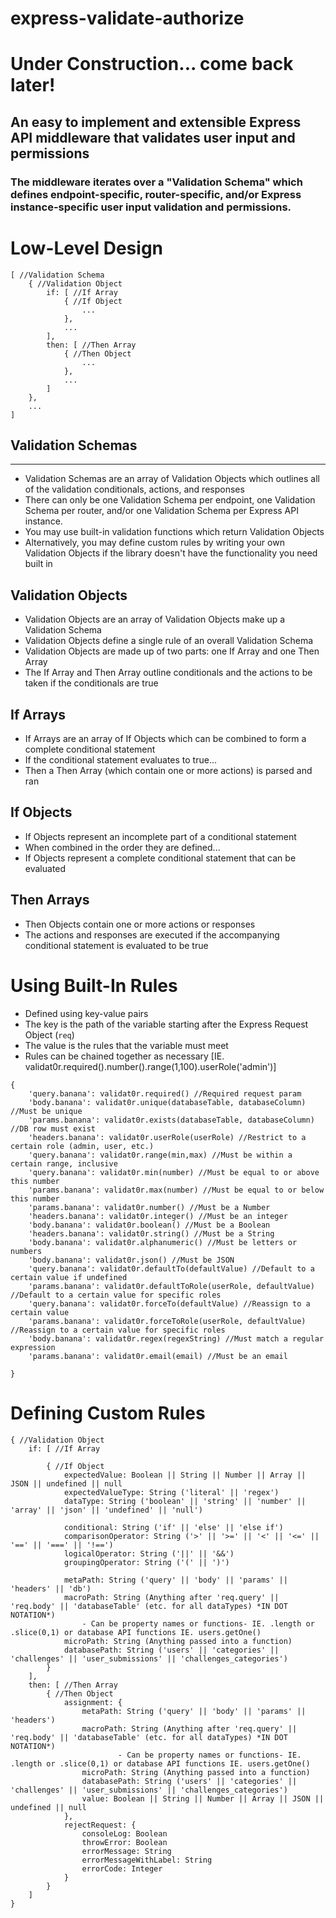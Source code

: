 # express-validate-authorize
# **Under Construction... come back later!**

## An easy to implement and extensible Express API middleware that validates user input and permissions

### The middleware iterates over a "Validation Schema" which defines endpoint-specific, router-specific, and/or Express instance-specific user input validation and permissions.

# Low-Level Design
```
[ //Validation Schema
    { //Validation Object
        if: [ //If Array
            { //If Object
                ...
            },
            ...
        ],
        then: [ //Then Array
            { //Then Object
                ...
            },
            ...
        ]
    },
    ...
]
```

## Validation Schemas
---
 - Validation Schemas are an array of Validation Objects which outlines all of the validation conditionals, actions, and responses
 - There can only be one Validation Schema per endpoint, one Validation Schema per router, and/or one Validation Schema per Express API instance.
 - You may use built-in validation functions which return Validation Objects
 - Alternatively, you may define custom rules by writing your own Validation Objects if the library doesn't have the functionality you need built in

## Validation Objects
 - Validation Objects are an array of Validation Objects make up a Validation Schema
 - Validation Objects define a single rule of an overall Validation Schema
 - Validation Objects are made up of two parts: one If Array and one Then Array
 - The If Array and Then Array outline conditionals and the actions to be taken if the conditionals are true

## If Arrays
 - If Arrays are an array of If Objects which can be combined to form a complete conditional statement
 - If the conditional statement evaluates to true...
 - Then a Then Array (which contain one or more actions) is parsed and ran

## If Objects
 - If Objects represent an incomplete part of a conditional statement
 - When combined in the order they are defined...
 - If Objects represent a complete conditional statement that can be evaluated

## Then Arrays
  - Then Objects contain one or more actions or responses
  - The actions and responses are executed if the accompanying conditional statement is evaluated to be true

# Using Built-In Rules
 - Defined using key-value pairs
 - The key is the path of the variable starting after the Express Request Object (`req`)
 - The value is the rules that the variable must meet
 - Rules can be chained together as necessary [IE. validat0r.required().number().range(1,100).userRole('admin')]
```
{
    'query.banana': validat0r.required() //Required request param
    'body.banana': validat0r.unique(databaseTable, databaseColumn) //Must be unique
    'params.banana': validat0r.exists(databaseTable, databaseColumn) //DB row must exist
    'headers.banana': validat0r.userRole(userRole) //Restrict to a certain role (admin, user, etc.)
    'query.banana': validat0r.range(min,max) //Must be within a certain range, inclusive
    'query.banana': validat0r.min(number) //Must be equal to or above this number
    'params.banana': validat0r.max(number) //Must be equal to or below this number
    'params.banana': validat0r.number() //Must be a Number
    'headers.banana': validat0r.integer() //Must be an integer
    'body.banana': validat0r.boolean() //Must be a Boolean
    'headers.banana': validat0r.string() //Must be a String
    'body.banana': validat0r.alphanumeric() //Must be letters or numbers
    'body.banana': validat0r.json() //Must be JSON
    'query.banana': validat0r.defaultTo(defaultValue) //Default to a certain value if undefined
    'params.banana': validat0r.defaultToRole(userRole, defaultValue) //Default to a certain value for specific roles
    'query.banana': validat0r.forceTo(defaultValue) //Reassign to a certain value
    'params.banana': validat0r.forceToRole(userRole, defaultValue) //Reassign to a certain value for specific roles
    'body.banana': validat0r.regex(regexString) //Must match a regular expression
    'params.banana': validat0r.email(email) //Must be an email

}
```

# Defining Custom Rules

```
{ //Validation Object
    if: [ //If Array

        { //If Object
            expectedValue: Boolean || String || Number || Array || JSON || undefined || null
            expectedValueType: String ('literal' || 'regex')
            dataType: String ('boolean' || 'string' || 'number' || 'array' || 'json' || 'undefined' || 'null')

            conditional: String ('if' || 'else' || 'else if')
            comparisonOperator: String ('>' || '>=' || '<' || '<=' || '==' || '===' || '!==')
            logicalOperator: String ('||' || '&&')
            groupingOperator: String ('(' || ')')

            metaPath: String ('query' || 'body' || 'params' || 'headers' || 'db')
            macroPath: String (Anything after 'req.query' || 'req.body' || 'databaseTable' (etc. for all dataTypes) *IN DOT NOTATION*)
                - Can be property names or functions- IE. .length or .slice(0,1) or database API functions IE. users.getOne()
            microPath: String (Anything passed into a function)
            databasePath: String ('users' || 'categories' || 'challenges' || 'user_submissions' || 'challenges_categories')
        }
    ],
    then: [ //Then Array
        { //Then Object
            assignment: {
                metaPath: String ('query' || 'body' || 'params' || 'headers')
                macroPath: String (Anything after 'req.query' || 'req.body' || 'databaseTable' (etc. for all dataTypes) *IN DOT NOTATION*)
                        - Can be property names or functions- IE. .length or .slice(0,1) or database API functions IE. users.getOne()
                microPath: String (Anything passed into a function)
                databasePath: String ('users' || 'categories' || 'challenges' || 'user_submissions' || 'challenges_categories')
                value: Boolean || String || Number || Array || JSON || undefined || null
            },
            rejectRequest: {
                consoleLog: Boolean
                throwError: Boolean
                errorMessage: String
                errorMessageWithLabel: String
                errorCode: Integer
            }
        }
    ]
}
```


